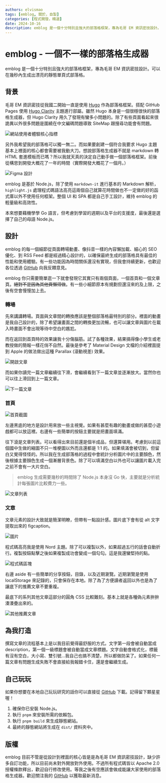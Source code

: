 ```yaml
---
authors: elvismao
tags: [emblog, 關於，自製]
categories: [程式開發，精選]
date: 2024-10-16
description: emblog 是一個十分特別且強大的部落格框架，專為毛哥 EM 資訊密技設計。可以在幾秒內生成出漂亮的靜態單頁式部落格。
---
```


# emblog - 一個不一樣的部落格生成器

emblog 是一個十分特別且強大的部落格框架，專為毛哥 EM 資訊密技設計。可以在幾秒內生成出漂亮的靜態單頁式部落格。

## 背景

毛哥 EM 資訊密技從我國二開始一直是使用 [Hugo](https://gohugo.io/) 作為部落格框架。搭配 GitHub Pages 使用 [Hugo Clarity](https://github.com/chipzoller/hugo-clarity) 主題進行部屬。雖然 Hugo 本身是一個很穩很快的部落格生成器，但 Hugo Clarity 用久了發現有蠻多小問題的。除了有些頁面看起來很詭異以外很多問題是圍繞在中文編碼問題導致 SiteMap 跟搜尋功能會有問題。

![網站使用者體驗核心指標](google.webp)

另外我希望我的部落格可以獨一無二。而如果要創建一個符合我要求 Hugo 主題基本上裡面的核心都會需要被我動大刀。想說部落格生成器不就是 markdown 轉 HTML 套進模板而已嗎？所以我就天真的決定自己動手做一個部落格框架。前後從構思到開發大概花了一年的時間（實際開發大概花了一個月。）

![Figma 設計](image.png)

emblog 是基於 Node.js，除了使用 `markdown-it` 進行基本的 Markdown 解析，`highlight.js` 處理程式碼語法高亮這兩個自己就算花時間做也不一定做的好的函式庫以外不使用任何框架。整個 UI 和 SPA 都是自己手工設計，維持 emblog 的輕量級和高效性。

本來想要藉機學學 Go 語言，但考慮到學習的週期以及平台的支援度，最後還是選擇了自己的母語 Node.js。

## 設計

emblog 的每一個細節從頁面轉場動畫、像抖音一樣的內容懶加載、細心的 SEO 優化、到 RSS Feed 都是經過精心設計的，以確保最終生成的部落格具有最佳的性能和使用體驗。有一些功能因為時間關係還沒有實現，但我會持續更新，也歡迎各位透過 [GitHub](https://github.com/Edit-Mr/emtech) 向我反饋意見。

emblog 你只需要簡單逛一下就會發現它其實只有兩個頁面，一個首頁和一個文章頁。~~絕對不是因為其他頁懶得做~~。有一些小細節原本有規劃但還沒來的及上限，之後有空會慢慢加上去。

### 轉場

先來講講轉場。頁面與文章間的轉換應該是整個部落格最特別的部分。裡面的動畫是我自己設計的，除了希望讓畫面之間的轉換更加流暢，也可以讓文章與圖片在載入時畫面不會出現等待中空白的尷尬。

而在返回到首頁時的效果讓我十分傷腦筋。試了各種效果，結果搞得像小學生或老教授做的簡報一樣花俏不自然。最後是參考了 Material Design 文檔的介紹裡面提到 Apple 的做法做出這種 Parallax (滾動視差) 效果。

![開啟文章](transition.gif)

而如果你讀完一篇文章繼續往下滑，會繼續看到下一篇文章並逐漸放大。當然你也可以往上滑回到上一篇文章。

![下一篇文章](continue.gif)

### 首頁

![首頁截圖](home.webp)

左邊黑底的地方是設計用來放一些主視覺。如果有甚麼有趣的動畫或做的甚麼小遊戲都可以放這裡。右邊有一些簡單的按鈕主要就是把畫面填滿。

往下滾是文章列表。可以看得出來目前還是個半成品，但還算堪用。考慮到以前這個國中生做的縮圖不只一堆梗圖以外而且還都是 1:1 的。如果填滿會被切到，但留白又覺得怪怪的。所以我在生成部落格的過程中會統計分析圖片中的主要顏色，然後根據主要顏色生成一個漸層背景色。除了可以填滿空白以外也可以讓圖片載入完之前不會有一大片空白。

> emblog 生成需要幾秒的時間除了 Node.js 本身沒 Go 快，主要就是分析統計每張圖片比較費力一些。

![文章列表](tags.webp)

### 文章

文章元素的設計大致就是簡潔明瞭，但帶有一點設計感。圖片底下會有從 alt 文字提取出來的 figcaption。

![圖片](image.webp)

程式碼高亮我是使用 Nord 主題。除了可以複製以外，如果超過五行的話會自動折行。複製按鈕點擊之後如果複製成功會變成一個勾勾。這是我還蠻堅持的點。

![程式碼區塊](code.webp)

右邊 aside 有一些簡單的分享按鈕，目錄，以及近期瀏覽。近期瀏覽是使用 localStorage 來記錄的，只會保存在本地。除了為了方便讀者返回以外也是為了讓底下的推薦文章不要重複。

最底下的系列其他文章這部分的圓角 CSS 比較難刻。基本上就是各種偽元素拚拚湊湊疊出來的。

![其他推薦文章](related.png)

## 為我打造

撰寫文章的流程基本上是以我目前覺得最舒服的方式。文字第一段會被自動當成 description，第一個一級標題會被自動當成文章標題。文字自動會格式化，標籤有沒有空白，大小寫、雙引號...我自己也搞不清楚，所以都做防呆了。如果任何一篇文章有問題生成失敗不會直接給我報錯卡住，還是會繼續生成。

## 自己玩玩

如果你想要在本地自己玩玩研究的話你可以直接從 [GitHub](https://github.com/Edit-Mr/emtech) 下載。記得留下顆星星喔！

1. 確保你已安裝 Node.js。
2. 執行 `pnpm` 來安裝所需的依賴包。
3. 執行 `pnpm build` 來生成靜態網站。
4. 最終的靜態網站將生成在 `dist/` 資料夾中。

## 版權

emblog 目前不管是從設計到裡面的核心皆是是為毛哥 EM 資訊密技設計，缺少許多自訂功能，所以目前尚未對外開放對外使用。不過所有程式碼皆以 Apache 2.0 授權條款釋出，歡迎自行修改使用。等我之後有空應該會做成能讓大家使用的部落格生成器。歡迎關注我的 [GitHub](https://github.com/Edit-Mr/emtech) 以獲取最新消息。
